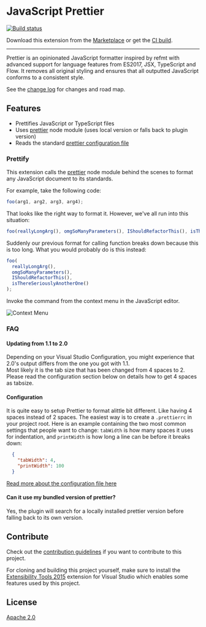 # JavaScript Prettier

[![Build status](https://ci.appveyor.com/api/projects/status/t38jbrjn8akd2jla?svg=true)](https://ci.appveyor.com/project/madskristensen/javascriptprettier)

Download this extension from the [Marketplace](https://marketplace.visualstudio.com/items?itemName=MadsKristensen.JavaScriptPrettier)
or get the [CI build](http://vsixgallery.com/extension/J1da7ad9e-85b3-4a0c-8e45-b2ae59a575a7/).

---------------------------------------

Prettier is an opinionated JavaScript formatter inspired by refmt with advanced support for language features from ES2017, JSX, TypeScript and Flow. It removes all original styling and ensures that all outputted JavaScript conforms to a consistent style.

See the [change log](CHANGELOG.md) for changes and road map.

## Features

- Prettifies JavaScript or TypeScript files
- Uses [prettier](https://github.com/jlongster/prettier) node module (uses local version or falls back to plugin version)
- Reads the standard [prettier configuration file](https://prettier.io/docs/en/configuration.html)

### Prettify
This extension calls the [prettier](https://github.com/jlongster/prettier) node module behind the scenes to format any JavaScript document to its standards.

For example, take the following code:

```js
foo(arg1, arg2, arg3, arg4);
```

That looks like the right way to format it. However, we've all run
into this situation:

```js
foo(reallyLongArg(), omgSoManyParameters(), IShouldRefactorThis(), isThereSeriouslyAnotherOne());
```

Suddenly our previous format for calling function breaks down because
this is too long. What you would probably do is this instead:

```js
foo(
  reallyLongArg(),
  omgSoManyParameters(),
  IShouldRefactorThis(),
  isThereSeriouslyAnotherOne()
);
```

Invoke the command from the context menu in the JavaScript editor.

![Context Menu](art/context-menu.png)

### FAQ

#### Updating from 1.1 to 2.0
Depending on your Visual Studio Configuration, you might experience that 2.0's output differs from the one you got with 1.1.  
Most likely it is the tab size that has been changed from 4 spaces to 2. Please read the configuration section below on details how to get 4 spaces as tabsize.

#### Configuration
It is quite easy to setup Prettier to format alittle bit different. Like having 4 spaces instead of 2 spaces. The easiest way is to create a `.prettierrc` in your project root. Here is an example containing the two most common settings that people want to change: `tabWidth` is how many spaces it uses for indentation, and `printWidth` is how long a line can be before it breaks down:

```json
  {
    "tabWidth": 4,
    "printWidth": 100
  }
```

[Read more about the configuration file here](https://prettier.io/docs/en/configuration.html)

#### Can it use my bundled version of prettier?
Yes, the plugin will search for a locally installed prettier version before falling back to its own version.

## Contribute
Check out the [contribution guidelines](.github/CONTRIBUTING.md)
if you want to contribute to this project.

For cloning and building this project yourself, make sure
to install the
[Extensibility Tools 2015](https://visualstudiogallery.msdn.microsoft.com/ab39a092-1343-46e2-b0f1-6a3f91155aa6)
extension for Visual Studio which enables some features
used by this project.

## License
[Apache 2.0](LICENSE)
